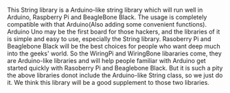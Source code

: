 This String library is a Arduino-like string library which will run well in Arduino, Raspberry Pi and BeagleBone Black. The usage is completely  compatible with that Arduino(Also adding some convenient functions).
Arduino Uno may be the first board for those hackers, and the libraries of it is simple and easy to use, especially the String library. Rasoberry Pi and Beaglebone Black will be the best choices for people who want deep much into the geeks' world. So the WiringPi and WiringBone libararies come, they are Arduino-like libraries and will help people familiar with Arduino get started quickly with Rasoberry Pi and Beaglebone Black. But it is such a pity the above
libraries donot include the Arduino-like String class, so we just do it. We think this library will be a good supplement to those two libraries.